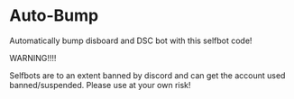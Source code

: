# Auto-Bump
Automatically bump disboard and DSC bot with this selfbot code!




WARNING!!!!



Selfbots are to an extent banned by discord and can get the account used banned/suspended. Please use at your own risk!
